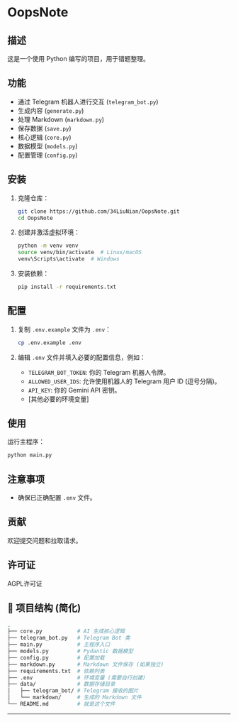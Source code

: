 # OopsNote

## 描述

这是一个使用 Python 编写的项目，用于错题整理。

## 功能

* 通过 Telegram 机器人进行交互 (`telegram_bot.py`)
* 生成内容 (`generate.py`)
* 处理 Markdown (`markdown.py`)
* 保存数据 (`save.py`)
* 核心逻辑 (`core.py`)
* 数据模型 (`models.py`)
* 配置管理 (`config.py`)

## 安装

1. 克隆仓库：

    ```bash
    git clone https://github.com/34LiuNian/OopsNote.git
    cd OopsNote
    ```

2. 创建并激活虚拟环境：

    ```bash
    python -m venv venv
    source venv/bin/activate  # Linux/macOS
    venv\Scripts\activate  # Windows
    ```

3. 安装依赖：

    ```bash
    pip install -r requirements.txt
    ```

## 配置

1. 复制 `.env.example` 文件为 `.env`：

    ```bash
    cp .env.example .env
    ```

2. 编辑 `.env` 文件并填入必要的配置信息，例如：

    * `TELEGRAM_BOT_TOKEN`: 你的 Telegram 机器人令牌。
    * `ALLOWED_USER_IDS`: 允许使用机器人的 Telegram 用户 ID (逗号分隔)。
    * `API_KEY`: 你的 Gemini API 密钥。
    * [其他必要的环境变量]

## 使用

运行主程序：

```bash
python main.py
```

## 注意事项

* 确保已正确配置 `.env` 文件。

## 贡献

欢迎提交问题和拉取请求。

## 许可证

AGPL许可证

## 📁 项目结构 (简化)

```bash
.
├── core.py           # AI 生成核心逻辑
├── telegram_bot.py   # Telegram Bot 类
├── main.py           # 主程序入口
├── models.py         # Pydantic 数据模型
├── config.py         # 配置加载
├── markdown.py       # Markdown 文件保存 (如果独立)
├── requirements.txt  # 依赖列表
├── .env              # 环境变量 (需要自行创建)
├── data/             # 数据存储目录
│   ├── telegram_bot/ # Telegram 接收的图片
│   └── markdown/     # 生成的 Markdown 文件
└── README.md         # 就是这个文件
```

---
